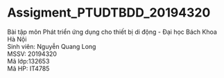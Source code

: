 # Assigment_PTUDTBDD_20194320
Bài tập môn Phát triển ứng dụng cho thiết bị di động - Đại học Bách Khoa Hà Nội <br>
Sinh viên: Nguyễn Quang Long <br>
MSSV: 20194320 <br>
Mã lớp:132653 <br>
Mã HP: IT4785 <br>
